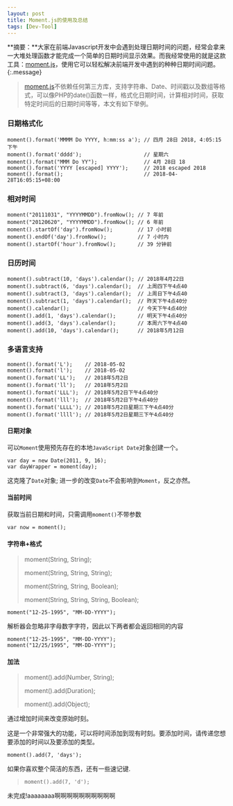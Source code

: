 ```yaml
---
layout: post
title: Moment.js的使用及总结
tags: [Dev-Tool]
---
```


**摘要：**大家在前端Javascript开发中会遇到处理日期时间的问题，经常会拿来一大堆处理函数才能完成一个简单的日期时间显示效果。而我经常使用的就是这款工具：[moment.js](http://momentjs.cn/)，使用它可以轻松解决前端开发中遇到的种种日期时间问题。
{:.message}

> [moment.js](http://momentjs.cn/docs/)不依赖任何第三方库，支持字符串、Date、时间戳以及数组等格式，可以像PHP的date()函数一样，格式化日期时间，计算相对时间，获取特定时间后的日期时间等等，本文有如下举例。

### 日期格式化

```
moment().format('MMMM Do YYYY, h:mm:ss a'); // 四月 28日 2018, 4:05:15 下午
moment().format('dddd');                    // 星期六
moment().format("MMM Do YY");               // 4月 28日 18
moment().format('YYYY [escaped] YYYY');     // 2018 escaped 2018
moment().format();                          // 2018-04-28T16:05:15+08:00
```

### 相对时间

```
moment("20111031", "YYYYMMDD").fromNow(); // 7 年前
moment("20120620", "YYYYMMDD").fromNow(); // 6 年前
moment().startOf('day').fromNow();        // 17 小时前
moment().endOf('day').fromNow();          // 7 小时内
moment().startOf('hour').fromNow();       // 39 分钟前
```
### 日历时间
```
moment().subtract(10, 'days').calendar(); // 2018年4月22日
moment().subtract(6, 'days').calendar();  // 上周四下午4点40
moment().subtract(3, 'days').calendar();  // 上周日下午4点40
moment().subtract(1, 'days').calendar();  // 昨天下午4点40分
moment().calendar();                      // 今天下午4点40分
moment().add(1, 'days').calendar();       // 明天下午4点40分
moment().add(3, 'days').calendar();       // 本周六下午4点40
moment().add(10, 'days').calendar();      // 2018年5月12日
```

### 多语言支持
```
moment().format('L');    // 2018-05-02
moment().format('l');    // 2018-05-02
moment().format('LL');   // 2018年5月2日
moment().format('ll');   // 2018年5月2日
moment().format('LLL');  // 2018年5月2日下午4点40分
moment().format('lll');  // 2018年5月2日下午4点40分
moment().format('LLLL'); // 2018年5月2日星期三下午4点40分
moment().format('llll'); // 2018年5月2日星期三下午4点40分
```

#### 日期对象 
可以`Moment`使用预先存在的本地`JavaScript Date`对象创建一个。
```
var day = new Date(2011, 9, 16);
var dayWrapper = moment(day);
```
这克隆了`Date`对象; 进一步的改变`Date`不会影响到`Moment`，反之亦然。

#### 当前时间 
获取当前日期和时间，只需调用`moment()`不带参数
```
var now = moment();
```

#### 字符串+格式 

> moment(String, String);
> 
> moment(String, String, String);
> 
> moment(String, String, Boolean);
> 
> moment(String, String, String, Boolean);

`moment("12-25-1995", "MM-DD-YYYY");`

解析器会忽略非字母数字字符，因此以下两者都会返回相同的内容
```
moment("12-25-1995", "MM-DD-YYYY");
moment("12/25/1995", "MM-DD-YYYY");
```

#### 加法
> moment().add(Number, String);
> 
> moment().add(Duration);
> 
> moment().add(Object);

通过增加时间来改变原始时刻。

这是一个非常强大的功能，可以将时间添加到现有时刻。要添加时间，请传递您想要添加的时间以及要添加的类型。

> 
`moment().add(7, 'days');`

如果你喜欢整个简洁的东西，还有一些速记键.

> `moment().add(7, 'd');`

未完成!aaaaaaaa啊啊啊啊啊啊啊啊啊啊